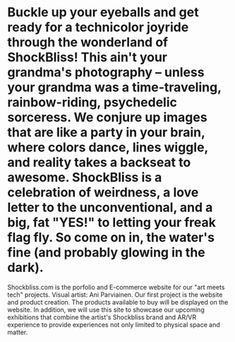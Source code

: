 # Buckle up your eyeballs and get ready for a technicolor joyride through the wonderland of ShockBliss! This ain't your grandma's photography – unless your grandma was a time-traveling, rainbow-riding, psychedelic sorceress. We conjure up images that are like a party in your brain, where colors dance, lines wiggle, and reality takes a backseat to awesome. ShockBliss is a celebration of weirdness, a love letter to the unconventional, and a big, fat "YES!" to letting your freak flag fly. So come on in, the water's fine (and probably glowing in the dark).
Shockbliss.com is the porfolio and E-commerce website for our "art meets tech" projects. Visual artist: Ani Parviainen. Our first project is the website and product creation. The products available to buy will be displayed on the website. In addition, we will use this site to showcase our upcoming exhibitions that combine the artist's Shockbliss brand and AR/VR experience to provide experiences not only limited to physical space and matter.
